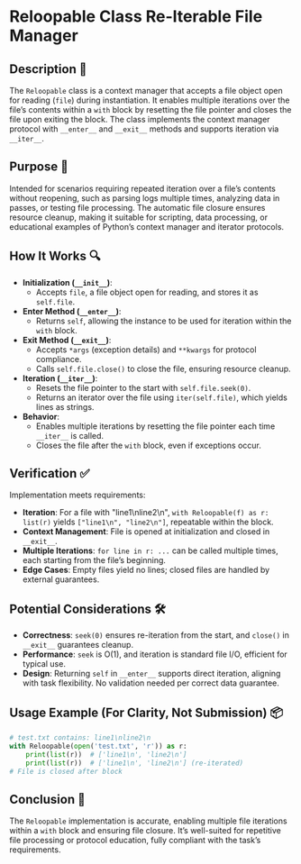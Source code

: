 # Reloopable Class Re-Iterable File Manager

## Description 📝

The `Reloopable` class is a context manager that accepts a file object open for reading (`file`) during instantiation.
It enables multiple iterations over the file’s contents within a `with` block by resetting the file pointer and closes the file upon exiting the block.
The class implements the context manager protocol with `__enter__` and `__exit__` methods and supports iteration via `__iter__`.

## Purpose 🎯

Intended for scenarios requiring repeated iteration over a file’s contents without reopening, such as parsing logs multiple times, analyzing data in passes, or testing file processing.
The automatic file closure ensures resource cleanup, making it suitable for scripting, data processing, or educational examples of Python’s context manager and iterator protocols.

## How It Works 🔍

-   **Initialization (`__init__`)**:
    -   Accepts `file`, a file object open for reading, and stores it as `self.file`.
-   **Enter Method (`__enter__`)**:
    -   Returns `self`, allowing the instance to be used for iteration within the `with` block.
-   **Exit Method (`__exit__`)**:
    -   Accepts `*args` (exception details) and `**kwargs` for protocol compliance.
    -   Calls `self.file.close()` to close the file, ensuring resource cleanup.
-   **Iteration (`__iter__`)**:
    -   Resets the file pointer to the start with `self.file.seek(0)`.
    -   Returns an iterator over the file using `iter(self.file)`, which yields lines as strings.
-   **Behavior**:
    -   Enables multiple iterations by resetting the file pointer each time `__iter__` is called.
    -   Closes the file after the `with` block, even if exceptions occur.

## Verification ✅

Implementation meets requirements:

-   **Iteration**: For a file with "line1\nline2\n", `with Reloopable(f) as r: list(r)` yields `["line1\n", "line2\n"]`, repeatable within the block.
-   **Context Management**: File is opened at initialization and closed in `__exit__`.
-   **Multiple Iterations**: `for line in r: ...` can be called multiple times, each starting from the file’s beginning.
-   **Edge Cases**: Empty files yield no lines; closed files are handled by external guarantees.

## Potential Considerations 🛠️

-   **Correctness**: `seek(0)` ensures re-iteration from the start, and `close()` in `__exit__` guarantees cleanup.
-   **Performance**: `seek` is O(1), and iteration is standard file I/O, efficient for typical use.
-   **Design**: Returning `self` in `__enter__` supports direct iteration, aligning with task flexibility. No validation needed per correct data guarantee.

## Usage Example (For Clarity, Not Submission) 📦

```python
# test.txt contains: line1\nline2\n
with Reloopable(open('test.txt', 'r')) as r:
    print(list(r))  # ['line1\n', 'line2\n']
    print(list(r))  # ['line1\n', 'line2\n'] (re-iterated)
# File is closed after block
```

## Conclusion 🚀

The `Reloopable` implementation is accurate, enabling multiple file iterations within a `with` block and ensuring file closure.
It’s well-suited for repetitive file processing or protocol education, fully compliant with the task’s requirements.
